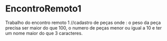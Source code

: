 # EncontroRemoto1
Trabalho do encontro remoto 1 
//cadastro de peças onde : o peso da peça precisa ser maior do que 100, o numero de peças menor ou igual a 10 e ter um nome maior do que 3 caracteres.
